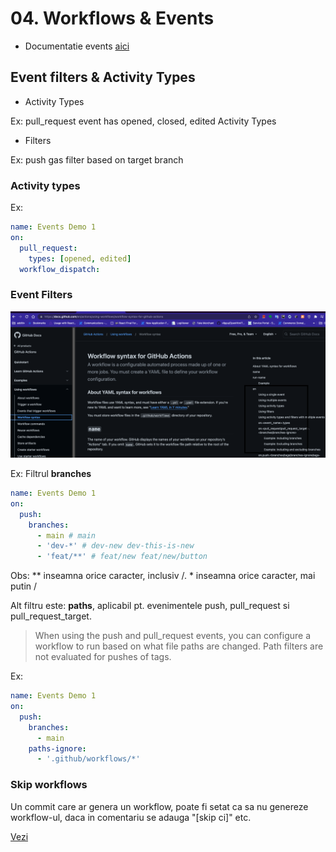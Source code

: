 # [](https://)04. Workflows & Events

- Documentatie events [aici](https://docs.github.com/en/actions/using-workflows/events-that-trigger-workflows)

## Event filters & Activity Types

- Activity Types

Ex: pull_request event has opened, closed, edited Activity Types

- Filters

Ex: push gas filter based on target branch

### Activity types

Ex:

```yaml
name: Events Demo 1
on:
  pull_request:
    types: [opened, edited]
  workflow_dispatch:
```

### Event Filters

![Image](filters.png)

Ex: Filtrul **branches**

```yaml
name: Events Demo 1
on:
  push:
    branches:
      - main # main
      - 'dev-*' # dev-new dev-this-is-new
      - 'feat/**' # feat/new feat/new/button
```

Obs: ** inseamna orice caracter, inclusiv /. * inseamna orice caracter, mai putin /

Alt filtru este: **paths**, aplicabil pt. evenimentele push, pull_request si pull_request_target.

> When using the push and pull_request events, you can configure a workflow to run based on what file paths are changed. Path filters are not evaluated for pushes of tags.

Ex:

```yaml
name: Events Demo 1
on:
  push:
    branches:
      - main
    paths-ignore:
      - '.github/workflows/*'
```
### Skip workflows

Un commit care ar genera un workflow, poate fi setat ca sa nu genereze workflow-ul, daca in comentariu se adauga "[skip ci]" etc.

[Vezi](https://docs.github.com/en/actions/managing-workflow-runs/skipping-workflow-runs)
